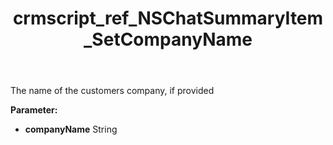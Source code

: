 ﻿---
title: crmscript_ref_NSChatSummaryItem_SetCompanyName
description: NSChatSummaryItem.SetCompanyName(String companyName)
intellisense: NSChatSummaryItem.SetCompanyName
keywords: NSChatSummaryItem, GetCompanyName
so.topic: reference
---

The name of the customers company, if provided

**Parameter:** 
 - **companyName** String


